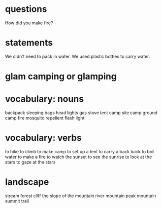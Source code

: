 
# questions
How did you make fire?

# statements
We didn't need to pack in water.
We used plastic bottles to carry water.



# glam camping or glamping

# vocabulary: nouns
backpack
sleeping bags
head lights
gas stove
tent
camp site
camp ground
camp fire
mosquito repellent
flash light

# vocabulary: verbs
to hike
to climb
to make camp
to set up a tent
to carry a back back
to boil water
to make a fire
to watch the sunset
to see the sunrise
to look at the stars
to gaze at the stars

# landscape
stream
forest
cliff
the slope of the mountain
river
mountain peak
mountain summit
trail









